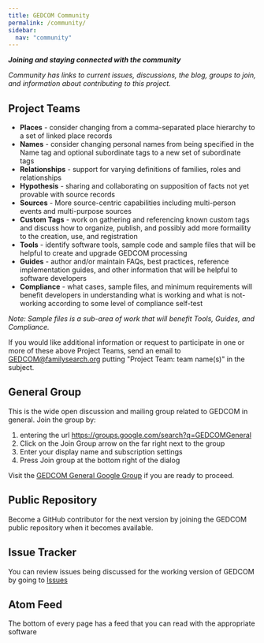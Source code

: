 ```yaml
---
title: GEDCOM Community
permalink: /community/
sidebar:
  nav: "community"
---
```

***Joining and staying connected with the community***
  
  *Community has links to current issues, discussions, the blog,  groups to join, and information about contributing to this project.*

## Project Teams

- **Places** - consider changing from a comma-separated place hierarchy to a set of linked place records
- **Names** - consider changing personal names from being specified in the Name tag and optional subordinate tags to a new set of subordinate tags 
- **Relationships** - support for varying definitions of families,  roles and relationships
- **Hypothesis** - sharing and collaborating on supposition of facts not yet provable with source records
- **Sources** - More source-centric capabilities including multi-person events and multi-purpose sources
- **Custom Tags** - work on gathering and referencing known custom tags and discuss how to organize, publish, and possibly add more formaility to the creation, use, and registration
- **Tools** - identify software tools, sample code and sample files that will be helpful to create and upgrade GEDCOM processing
- **Guides** - author and/or maintain FAQs, best practices, reference implementation guides, and other information that will be helpful to software developers
- **Compliance** - what cases, sample files, and minimum requirements will benefit developers in understanding what is working and what is not-working according to some level of compliance self-test 

*Note: Sample files is a sub-area of work that will benefit Tools, Guides, and Compliance.*

If you would like additional information or request to participate in one or more of these above Project Teams, send an email to <GEDCOM@familysearch.org> putting "Project Team: team name(s)" in the subject.


## General Group

This is the wide open discussion and mailing group related to GEDCOM in general.  Join the group by:
1. entering the url
https://groups.google.com/search?q=GEDCOMGeneral
2. Click on the Join Group arrow on the far right next to the group
3. Enter your display name and subscription settings
4. Press Join group at the bottom right of the dialog

 Visit the [GEDCOM General Google Group](https://groups.google.com/search?q=GEDCOMGeneral) if you are ready to proceed.

## Public Repository

Become a GitHub contributor for the next version by joining the GEDCOM public repository when it becomes available.

## Issue Tracker 

You can review issues being discussed for the working version of GEDCOM by going to [Issues](https://github.com/familySearch/GEDCOM/issues)

<!-- ## Blog -->

<!-- Frequently review the [blog](/blog) for important posts about the project -->


## Atom Feed

The bottom of every page has a feed that you can read with the appropriate software